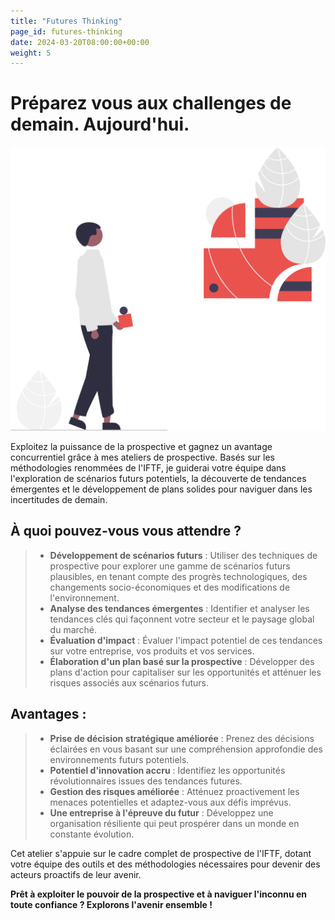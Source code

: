 ```yaml
---
title: "Futures Thinking"
page_id: futures-thinking
date: 2024-03-20T08:00:00+00:00
weight: 5
---
```


# Préparez vous aux challenges de demain. Aujourd'hui.

![Where To Play](/images/illustrations/undraw_forming_ideas_re_2afc.svg)

<!--more-->

Exploitez la puissance de la prospective et gagnez un avantage concurrentiel grâce à mes ateliers de prospective. Basés sur les méthodologies renommées de l'IFTF, je guiderai votre équipe dans l'exploration de scénarios futurs potentiels, la découverte de tendances émergentes et le développement de plans solides pour naviguer dans les incertitudes de demain.

## À quoi pouvez-vous vous attendre ?
> * **Développement de scénarios futurs** : Utiliser des techniques de prospective pour explorer une gamme de scénarios futurs plausibles, en tenant compte des progrès technologiques, des changements socio-économiques et des modifications de l'environnement.
> * **Analyse des tendances émergentes** : Identifier et analyser les tendances clés qui façonnent votre secteur et le paysage global du marché.
> * **Évaluation d'impact** : Évaluer l'impact potentiel de ces tendances sur votre entreprise, vos produits et vos services.
> * **Élaboration d'un plan basé sur la prospective** : Développer des plans d'action pour capitaliser sur les opportunités et atténuer les risques associés aux scénarios futurs.

## Avantages :
> * **Prise de décision stratégique améliorée** : Prenez des décisions éclairées en vous basant sur une compréhension approfondie des environnements futurs potentiels.
> * **Potentiel d'innovation accru** : Identifiez les opportunités révolutionnaires issues des tendances futures.
> * **Gestion des risques améliorée** : Atténuez proactivement les menaces potentielles et adaptez-vous aux défis imprévus.
> * **Une entreprise à l'épreuve du futur** : Développez une organisation résiliente qui peut prospérer dans un monde en constante évolution.

Cet atelier s'appuie sur le cadre complet de prospective de l'IFTF, dotant votre équipe des outils et des méthodologies nécessaires pour devenir des acteurs proactifs de leur avenir.

**Prêt à exploiter le pouvoir de la prospective et à naviguer l'inconnu en toute confiance ? Explorons l'avenir ensemble !**